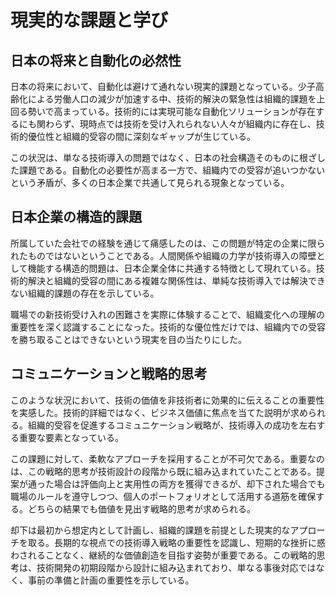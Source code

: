 # 現実的な課題と学び

## 日本の将来と自動化の必然性

日本の将来において、自動化は避けて通れない現実的課題となっている。少子高齢化による労働人口の減少が加速する中、技術的解決の緊急性は組織的課題を上回る勢いで高まっている。技術的には実現可能な自動化ソリューションが存在するにも関わらず、現時点では技術を受け入れられない人々が組織内に存在し、技術的優位性と組織的受容の間に深刻なギャップが生じている。

この状況は、単なる技術導入の問題ではなく、日本の社会構造そのものに根ざした課題である。自動化の必要性が高まる一方で、組織内での受容が追いつかないという矛盾が、多くの日本企業で共通して見られる現象となっている。

## 日本企業の構造的課題

所属していた会社での経験を通じて痛感したのは、この問題が特定の企業に限られたものではないということである。人間関係や組織の力学が技術導入の障壁として機能する構造的問題は、日本企業全体に共通する特徴として現れている。技術的解決と組織的受容の間にある複雑な関係性は、単純な技術導入では解決できない組織的課題の存在を示している。

職場での新技術受け入れの困難さを実際に体験することで、組織変化への理解の重要性を深く認識することになった。技術的な優位性だけでは、組織内での受容を勝ち取ることはできないという現実を目の当たりにした。

## コミュニケーションと戦略的思考

このような状況において、技術の価値を非技術者に効果的に伝えることの重要性を実感した。技術的詳細ではなく、ビジネス価値に焦点を当てた説明が求められる。組織的受容を促進するコミュニケーション戦略が、技術導入の成功を左右する重要な要素となっている。

この課題に対して、柔軟なアプローチを採用することが不可欠である。重要なのは、この戦略的思考が技術設計の段階から既に組み込まれていたことである。提案が通った場合は評価向上と実用性の両方を獲得できるが、却下された場合でも職場のルールを遵守しつつ、個人のポートフォリオとして活用する道筋を確保する。どちらの結果でも価値を見出す戦略的思考が求められる。

却下は最初から想定内として計画し、組織的課題を前提とした現実的なアプローチを取る。長期的な視点での技術導入戦略の重要性を認識し、短期的な挫折に惑わされることなく、継続的な価値創造を目指す姿勢が重要である。この戦略的思考は、技術開発の初期段階から設計に組み込まれており、単なる事後対応ではなく、事前の準備と計画の重要性を示している。